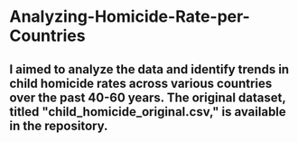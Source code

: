 # Analyzing-Homicide-Rate-per-Countries

## I aimed to analyze the data and identify trends in child homicide rates across various countries over the past 40-60 years. The original dataset, titled "child_homicide_original.csv," is available in the repository.

